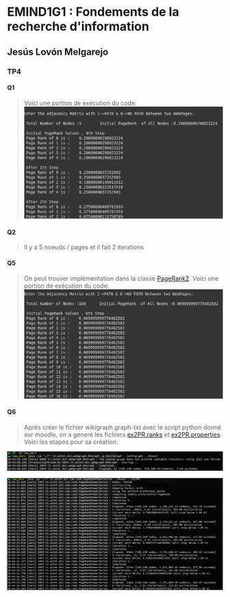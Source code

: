 # EMIND1G1 : Fondements de la recherche d'information

## Jesús Lovón Melgarejo

### TP4

#### Q1 
> Voici une portion de exécution du code:
![Q1_img](https://github.com/jeslev/UPS-FRI/raw/TP4/screenshots/q1.png "Q1_img")
#### Q2
> Il y a 5 noeuds / pages et il fait 2 iterations

#### Q5
> On peut trouver implémentation dans la classe [PageRank2](https://github.com/jeslev/UPS-FRI/blob/TP4/src/tp1/PageRank2.java). Voici une portion de exécution du code:
![Q5_img](https://github.com/jeslev/UPS-FRI/raw/TP4/screenshots/q5.png "Q5_img")
#### Q6 
> Après créer le fichier wikigraph.graph-txt avec le script python donné sur moodle, on a generé les fichiers [ex2PR.ranks](https://github.com/jeslev/UPS-FRI/blob/TP4/ex2PR.ranks) et [ex2PR.properties](https://github.com/jeslev/UPS-FRI/blob/TP4/ex2PR.properties).
> Voici les etapes pour sa création:

![Q61_img](https://github.com/jeslev/UPS-FRI/raw/TP4/screenshots/q6-1.png "Q61_img")

![Q62_img](https://github.com/jeslev/UPS-FRI/raw/TP4/screenshots/q6-2.png "Q62_img")